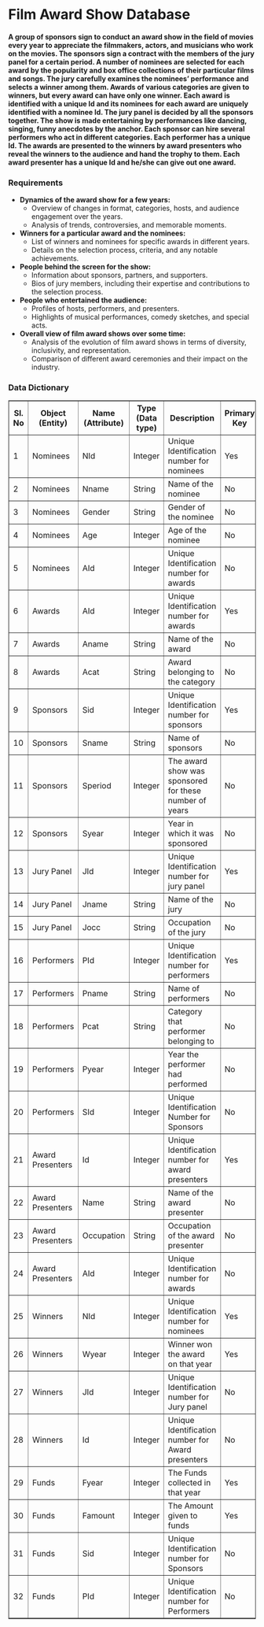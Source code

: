 # Film Award Show Database

<h4>A group of sponsors sign to conduct an award show in the field of movies every year to appreciate the filmmakers, actors, and musicians who work on the movies. The sponsors sign a contract with the members of the jury panel for a certain period. A number of nominees are selected for each award by the popularity and box office collections of their particular films and songs. The jury carefully examines the nominees’ performance and selects a winner among them. Awards of various categories are given to winners, but every award can have only one winner. Each award is identified with a unique Id and its nominees for each award are uniquely identified with a nominee Id. The jury panel is decided by all the sponsors together. The show is made entertaining by performances like dancing, singing, funny anecdotes by the anchor. Each sponsor can hire several performers who act in different categories. Each performer has a unique Id. The awards are presented to the winners by award presenters who reveal the winners to the audience and hand the trophy to them. Each award presenter has a unique Id and he/she can give out one award.</h4>

<h3>Requirements</h3>
<ul>
  <li>
    <strong>Dynamics of the award show for a few years:</strong>
    <ul>
      <li>Overview of changes in format, categories, hosts, and audience engagement over the years.</li>
      <li>Analysis of trends, controversies, and memorable moments.</li>
    </ul>
  </li>
  <li>
    <strong>Winners for a particular award and the nominees:</strong>
    <ul>
      <li>List of winners and nominees for specific awards in different years.</li>
      <li>Details on the selection process, criteria, and any notable achievements.</li>
    </ul>
  </li>
  <li>
    <strong>People behind the screen for the show:</strong>
    <ul>
      <li>Information about sponsors, partners, and supporters.</li>
      <li>Bios of jury members, including their expertise and contributions to the selection process.</li>
    </ul>
  </li>
  <li>
    <strong>People who entertained the audience:</strong>
    <ul>
      <li>Profiles of hosts, performers, and presenters.</li>
      <li>Highlights of musical performances, comedy sketches, and special acts.</li>
    </ul>
  </li>
  <li>
    <strong>Overall view of film award shows over some time:</strong>
    <ul>
      <li>Analysis of the evolution of film award shows in terms of diversity, inclusivity, and representation.</li>
      <li>Comparison of different award ceremonies and their impact on the industry.</li>
    </ul>
  </li>
</ul>

<h3>Data Dictionary</h3>

<table border="1">
    <tr>
        <th>Sl. No</th>
        <th>Object (Entity)</th>
        <th>Name (Attribute)</th>
        <th>Type (Data type)</th>
        <th>Description</th>
        <th>Primary Key</th>
        <th>Foreign Key</th>
    </tr>
    <tr>
        <td>1</td>
        <td>Nominees</td>
        <td>NId</td>
        <td>Integer</td>
        <td>Unique Identification number for nominees</td>
        <td>Yes</td>
        <td>No</td>
    </tr>
    <tr>
        <td>2</td>
        <td>Nominees</td>
        <td>Nname</td>
        <td>String</td>
        <td>Name of the nominee</td>
        <td>No</td>
        <td>No</td>
    </tr>
    <tr>
        <td>3</td>
        <td>Nominees</td>
        <td>Gender</td>
        <td>String</td>
        <td>Gender of the nominee</td>
        <td>No</td>
        <td>No</td>
    </tr>
    <tr>
        <td>4</td>
        <td>Nominees</td>
        <td>Age</td>
        <td>Integer</td>
        <td>Age of the nominee</td>
        <td>No</td>
        <td>No</td>
    </tr>
    <tr>
        <td>5</td>
        <td>Nominees</td>
        <td>AId</td>
        <td>Integer</td>
        <td>Unique Identification number for awards</td>
        <td>No</td>
        <td>Yes</td>
    </tr>
    <tr>
        <td>6</td>
        <td>Awards</td>
        <td>AId</td>
        <td>Integer</td>
        <td>Unique Identification number for awards</td>
        <td>Yes</td>
        <td>No</td>
    </tr>
    <tr>
        <td>7</td>
        <td>Awards</td>
        <td>Aname</td>
        <td>String</td>
        <td>Name of the award</td>
        <td>No</td>
        <td>No</td>
    </tr>
    <tr>
        <td>8</td>
        <td>Awards</td>
        <td>Acat</td>
        <td>String</td>
        <td>Award belonging to the category</td>
        <td>No</td>
        <td>No</td>
    </tr>
    <tr>
        <td>9</td>
        <td>Sponsors</td>
        <td>Sid</td>
        <td>Integer</td>
        <td>Unique Identification number for sponsors</td>
        <td>Yes</td>
        <td>No</td>
    </tr>
    <tr>
        <td>10</td>
        <td>Sponsors</td>
        <td>Sname</td>
        <td>String</td>
        <td>Name of sponsors</td>
        <td>No</td>
        <td>No</td>
    </tr>
    <tr>
        <td>11</td>
        <td>Sponsors</td>
        <td>Speriod</td>
        <td>Integer</td>
        <td>The award show was sponsored for these number of years</td>
        <td>No</td>
        <td>No</td>
    </tr>
    <tr>
        <td>12</td>
        <td>Sponsors</td>
        <td>Syear</td>
        <td>Integer</td>
        <td>Year in which it was sponsored</td>
        <td>No</td>
        <td>No</td>
    </tr>
    <tr>
        <td>13</td>
        <td>Jury Panel</td>
        <td>JId</td>
        <td>Integer</td>
        <td>Unique Identification number for jury panel</td>
        <td>Yes</td>
        <td>No</td>
    </tr>
    <tr>
        <td>14</td>
        <td>Jury Panel</td>
        <td>Jname</td>
        <td>String</td>
        <td>Name of the jury</td>
        <td>No</td>
        <td>No</td>
    </tr>
    <tr>
        <td>15</td>
        <td>Jury Panel</td>
        <td>Jocc</td>
        <td>String</td>
        <td>Occupation of the jury</td>
        <td>No</td>
        <td>No</td>
    </tr>
    <tr>
        <td>16</td>
        <td>Performers</td>
        <td>PId</td>
        <td>Integer</td>
        <td>Unique Identification number for performers</td>
        <td>Yes</td>
        <td>No</td>
    </tr>
    <tr>
        <td>17</td>
        <td>Performers</td>
        <td>Pname</td>
        <td>String</td>
        <td>Name of performers</td>
        <td>No</td>
        <td>No</td>
    </tr>
    <tr>
        <td>18</td>
        <td>Performers</td>
        <td>Pcat</td>
        <td>String</td>
        <td>Category that performer belonging to</td>
        <td>No</td>
        <td>No</td>
    </tr>
    <tr>
        <td>19</td>
        <td>Performers</td>
        <td>Pyear</td>
        <td>Integer</td>
        <td>Year the performer had performed</td>
        <td>No</td>
        <td>No</td>
    </tr>
    <tr>
        <td>20</td>
        <td>Performers</td>
        <td>SId</td>
        <td>Integer</td>
        <td>Unique Identification Number for Sponsors</td>
        <td>No</td>
        <td>Yes</td>
    </tr>
    <tr>
        <td>21</td>
        <td>Award Presenters</td>
        <td>Id</td>
        <td>Integer</td>
        <td>Unique Identification number for award presenters</td>
        <td>Yes</td>
        <td>No</td>
    </tr>
    <tr>
        <td>22</td>
        <td>Award Presenters</td>
        <td>Name</td>
        <td>String</td>
        <td>Name of the award presenter</td>
        <td>No</td>
        <td>No</td>
    </tr>
    <tr>
        <td>23</td>
        <td>Award Presenters</td>
        <td>Occupation</td>
        <td>String</td>
        <td>Occupation of the award presenter</td>
        <td>No</td>
        <td>No</td>
    </tr>
    <tr>
        <td>24</td>
        <td>Award Presenters</td>
        <td>AId</td>
        <td>Integer</td>
        <td>Unique Identification number for awards</td>
        <td>No</td>
        <td>Yes</td>
    </tr>
    <tr>
        <td>25</td>
        <td>Winners</td>
        <td>NId</td>
        <td>Integer</td>
        <td>Unique Identification number for nominees</td>
        <td>Yes</td>
        <td>No</td>
    </tr>
    <tr>
        <td>26</td>
        <td>Winners</td>
        <td>Wyear</td>
        <td>Integer</td>
        <td>Winner won the award on that year</td>
        <td>Yes</td>
        <td>No</td>
    </tr>
    <tr>
        <td>27</td>
        <td>Winners</td>
        <td>JId</td>
        <td>Integer</td>
        <td>Unique Identification number for Jury panel</td>
        <td>No</td>
        <td>Yes</td>
    </tr>
    <tr>
        <td>28</td>
        <td>Winners</td>
        <td>Id</td>
        <td>Integer</td>
        <td>Unique Identification number for Award presenters</td>
        <td>No</td>
        <td>Yes</td>
    </tr>
    <tr>
        <td>29</td>
        <td>Funds</td>
        <td>Fyear</td>
        <td>Integer</td>
        <td>The Funds collected in that year</td>
        <td>Yes</td>
        <td>No</td>
    </tr>
    <tr>
        <td>30</td>
        <td>Funds</td>
        <td>Famount</td>
        <td>Integer</td>
        <td>The Amount given to funds</td>
        <td>Yes</td>
        <td>No</td>
    </tr>
    <tr>
        <td>31</td>
        <td>Funds</td>
        <td>Sid</td>
        <td>Integer</td>
        <td>Unique Identification number for Sponsors</td>
        <td>No</td>
        <td>Yes</td>
    </tr>
    <tr>
        <td>32</td>
        <td>Funds</td>
        <td>PId</td>
        <td>Integer</td>
        <td>Unique Identification number for Performers</td>
        <td>No</td>
        <td>Yes</td>
    </tr>
</table>

